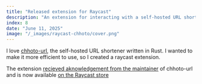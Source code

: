 ```yaml
---
title: "Released extension for Raycast"
description: "An extension for interacting with a self-hosted URL shortener."
index: 8
date: "June 11, 2025"
image: "/_images/raycast-chhoto/cover.png"
---
```


I love [chhoto-url](https://github.com/SinTan1729/chhoto-url), the self-hosted URL shortener written in Rust. I wanted to make it more efficient to use, so I created a raycast extension.

The extension [recieved aknowledgement from the maintainer](https://github.com/SinTan1729/chhoto-url#raycast-extension) of chhoto-url and is now available [on the Raycast store](https://www.raycast.com/andrei_hudalla/chhoto)
